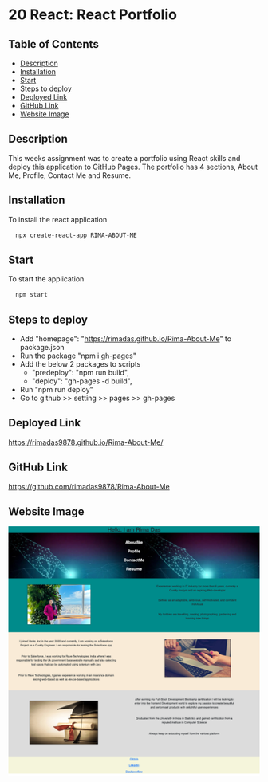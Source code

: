 # 20 React: React Portfolio

  ## Table of Contents
  * [Description](#description)
  * [Installation](#installation)
  * [Start](#start)
  * [Steps to deploy](#Steps-to-deploy)
  * [Deployed Link](#deployed-link)
  * [GitHub Link](#github-link)
  * [Website Image](#website-image)

  ## Description
  This weeks assignment was to create a portfolio using React skills and deploy this application to GitHub Pages. The portfolio has 4 sections,
  About Me, Profile, Contact Me and Resume.

  ## Installation
  To install the react application

  ```md
    npx create-react-app RIMA-ABOUT-ME
 ```
  
  ## Start
  To start the application

  ```md
    npm start
 ```

 ## Steps to deploy 
- Add "homepage": "https://rimadas.github.io/Rima-About-Me" to package.json
- Run the package "npm i gh-pages"
- Add the below 2 packages to scripts
    - "predeploy": "npm run build",
    - "deploy": "gh-pages -d build",
- Run "npm run deploy"
- Go to github >> setting >> pages >> gh-pages

## Deployed Link

https://rimadas9878.github.io/Rima-About-Me/

## GitHub Link

https://github.com/rimadas9878/Rima-About-Me

## Website Image

![website image](/src/assets/Rima-About-Me.png)